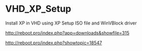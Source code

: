 # VHD_XP_Setup
Install XP in VHD using XP Setup ISO file and WinVBlock driver

http://reboot.pro/index.php?app=downloads&showfile=315

http://reboot.pro/index.php?showtopic=18547
